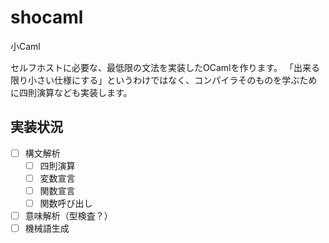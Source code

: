 # shocaml

小Caml

セルフホストに必要な、最低限の文法を実装したOCamlを作ります。
「出来る限り小さい仕様にする」というわけではなく、コンパイラそのものを学ぶために四則演算なども実装します。

## 実装状況

- [ ] 構文解析
  - [ ] 四則演算
  - [ ] 変数宣言
  - [ ] 関数宣言
  - [ ] 関数呼び出し
- [ ] 意味解析（型検査？）
- [ ] 機械語生成
